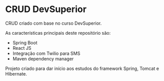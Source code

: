 
# CRUD DevSuperior

CRUD criado com base no curso DevSuperior.


As características principais deste repositório são:

- Spring Boot
- React JS
- Integração com Twilio para SMS
- Maven dependency manager

Projeto criado para dar início aos estudos do framework Spring, Tomcat e Hibernate.
